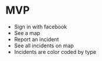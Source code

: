 # MVP

* Sign in with facebook
* See a map
* Report an incident
* See all incidents on map
* Incidents are color coded by type